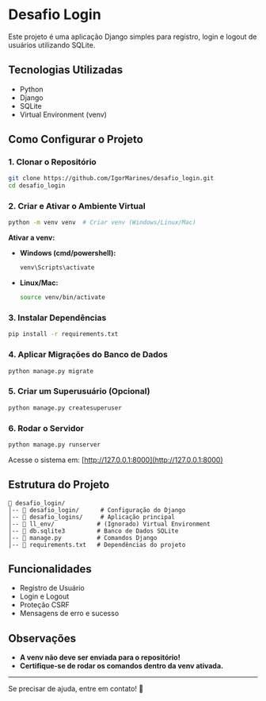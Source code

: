 # Desafio Login

Este projeto é uma aplicação Django simples para registro, login e logout de usuários utilizando SQLite.

## Tecnologias Utilizadas
- Python
- Django
- SQLite
- Virtual Environment (venv)

## Como Configurar o Projeto

### 1. Clonar o Repositório
```bash
git clone https://github.com/IgorMarines/desafio_login.git
cd desafio_login
```

### 2. Criar e Ativar o Ambiente Virtual
```bash
python -m venv venv  # Criar venv (Windows/Linux/Mac)
```
**Ativar a venv:**
- **Windows (cmd/powershell):**
  ```bash
  venv\Scripts\activate
  ```
- **Linux/Mac:**
  ```bash
  source venv/bin/activate
  ```

### 3. Instalar Dependências
```bash
pip install -r requirements.txt
```

### 4. Aplicar Migrações do Banco de Dados
```bash
python manage.py migrate
```

### 5. Criar um Superusuário (Opcional)
```bash
python manage.py createsuperuser
```

### 6. Rodar o Servidor
```bash
python manage.py runserver
```

Acesse o sistema em: [http://127.0.0.1:8000](http://127.0.0.1:8000)

## Estrutura do Projeto
```
📂 desafio_login/
│-- 📂 desafio_login/      # Configuração do Django
│-- 📂 desafio_logins/     # Aplicação principal
│-- 📂 ll_env/            # (Ignorado) Virtual Environment
│-- 📂 db.sqlite3         # Banco de Dados SQLite
│-- 📜 manage.py          # Comandos Django
│-- 📜 requirements.txt   # Dependências do projeto
```

## Funcionalidades
- Registro de Usuário
- Login e Logout
- Proteção CSRF
- Mensagens de erro e sucesso

## Observações
- **A venv não deve ser enviada para o repositório!**
- **Certifique-se de rodar os comandos dentro da venv ativada.**

---
Se precisar de ajuda, entre em contato! 🚀

